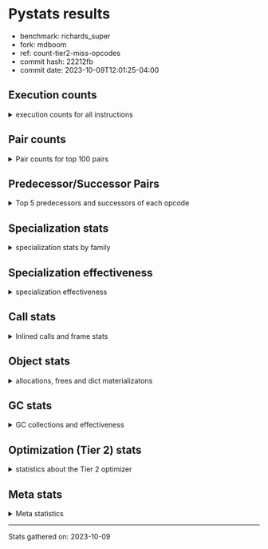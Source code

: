 
# Pystats results

- benchmark: richards_super
- fork: mdboom
- ref: count-tier2-miss-opcodes
- commit hash: 22212fb
- commit date: 2023-10-09T12:01:25-04:00

## Execution counts

<details>
<summary> execution counts for all instructions </summary>

|Name | Count | Self | Cumulative | Miss ratio | 
|---|---:|---:|---:|---:|
| LOAD_FAST | 142,910,160 | 21.5% | 21.5% |  |
| LOAD_ATTR_INSTANCE_VALUE | 60,619,540 | 9.1% | 30.6% | 38.7% |
| TO_BOOL_BOOL | 51,528,900 | 7.7% | 38.3% |  |
| POP_JUMP_IF_FALSE | 39,026,520 | 5.9% | 44.2% |  |
| CALL_PY_EXACT_ARGS | 32,874,300 | 4.9% | 49.1% | 8.0% |
| RESUME_CHECK | 32,826,420 | 4.9% | 54.0% |  |
| LOAD_ATTR_METHOD_WITH_VALUES | 29,146,060 | 4.4% | 58.4% | 48.9% |
| RETURN_VALUE | 28,878,540 | 4.3% | 62.8% |  |
| STORE_ATTR_INSTANCE_VALUE | 26,351,640 | 4.0% | 66.7% | 22.3% |
| STORE_FAST | 25,044,300 | 3.8% | 70.5% |  |
| LOAD_GLOBAL_MODULE | 22,295,140 | 3.3% | 73.8% |  |
| COPY | 22,288,560 | 3.3% | 77.2% |  |
| LOAD_CONST | 20,986,440 | 3.2% | 80.3% |  |
| POP_TOP | 20,071,020 | 3.0% | 83.3% |  |
| LOAD_FAST_LOAD_FAST | 15,570,660 | 2.3% | 85.7% |  |
| POP_JUMP_IF_NOT_NONE | 11,533,080 | 1.7% | 87.4% |  |
| POP_JUMP_IF_TRUE | 10,344,360 | 1.6% | 89.0% |  |
| POP_JUMP_IF_NONE | 8,420,160 | 1.3% | 90.2% |  |
| LOAD_GLOBAL_BUILTIN | 7,895,220 | 1.2% | 91.4% |  |
| UNARY_NOT | 7,457,940 | 1.1% | 92.5% |  |
| JUMP_BACKWARD | 6,955,440 | 1.0% | 93.6% |  |
| COMPARE_OP_INT | 5,299,920 | 0.8% | 94.4% |  |
| JUMP_FORWARD | 4,054,020 | 0.6% | 95.0% |  |
| RETURN_CONST | 3,949,440 | 0.6% | 95.6% |  |
| LOAD_DEREF | 3,947,880 | 0.6% | 96.2% |  |
| COPY_FREE_VARS | 3,947,820 | 0.6% | 96.8% |  |
| LOAD_SUPER_ATTR_METHOD | 3,947,760 | 0.6% | 97.4% |  |
| CALL_ISINSTANCE | 3,947,400 | 0.6% | 97.9% |  |
| BINARY_OP_ADD_INT | 3,627,540 | 0.5% | 98.5% |  |
| SWAP | 3,411,480 | 0.5% | 99.0% |  |
| BINARY_SUBSCR_LIST_INT | 2,552,700 | 0.4% | 99.4% |  |
| BINARY_OP | 1,500,260 | 0.2% | 99.6% |  |
| BINARY_OP_SUBTRACT_INT | 1,158,480 | 0.2% | 99.8% |  |
| FOR_ITER_RANGE | 698,220 | 0.1% | 99.9% |  |
| STORE_SUBSCR_LIST_INT | 558,840 | 0.1% | 100.0% |  |
| GET_ITER | 139,680 | 0.0% | 100.0% |  |
| EXIT_INIT_CHECK | 1,560 | 0.0% | 100.0% |  |
| CALL_ALLOC_AND_ENTER_INIT | 1,560 | 0.0% | 100.0% |  |
| STORE_ATTR | 1,200 | 0.0% | 100.0% |  |
| LOAD_GLOBAL | 1,180 | 0.0% | 100.0% |  |
| CALL | 1,060 | 0.0% | 100.0% |  |
| BUILD_LIST | 480 | 0.0% | 100.0% |  |
| PUSH_NULL | 300 | 0.0% | 100.0% |  |
| LOAD_ATTR | 260 | 0.0% | 100.0% |  |
| EXTENDED_ARG | 180 | 0.0% | 100.0% |  |
| LOAD_ATTR_MODULE | 100 | 0.0% | 100.0% |  |
| INTERPRETER_EXIT | 60 | 0.0% | 100.0% |  |
| NOP | 60 | 0.0% | 100.0% |  |
| CALL_FUNCTION_EX | 60 | 0.0% | 100.0% |  |
| COMPARE_OP | 60 | 0.0% | 100.0% |  |
| BINARY_OP_SUBTRACT_FLOAT | 60 | 0.0% | 100.0% |  |
| CALL_BUILTIN_CLASS | 60 | 0.0% | 100.0% |  |
| LOAD_SUPER_ATTR | 40 | 0.0% | 100.0% |  |


</details>

## Pair counts

<details>
<summary> Pair counts for top 100 pairs </summary>

|Pair | Count | Self | Cumulative | 
|---|---:|---:|---:|
| LOAD_FAST LOAD_ATTR_INSTANCE_VALUE | 50,822,160 | 7.6% | 7.6% |
| TO_BOOL_BOOL POP_JUMP_IF_FALSE | 33,726,600 | 5.1% | 12.7% |
| CALL_PY_EXACT_ARGS RESUME_CHECK | 28,877,340 | 4.3% | 17.0% |
| LOAD_FAST LOAD_ATTR_METHOD_WITH_VALUES | 28,876,540 | 4.3% | 21.4% |
| RESUME_CHECK LOAD_FAST | 22,327,320 | 3.4% | 24.7% |
| POP_JUMP_IF_FALSE LOAD_FAST | 19,348,380 | 2.9% | 27.6% |
| COPY TO_BOOL_BOOL | 18,877,080 | 2.8% | 30.5% |
| POP_TOP LOAD_FAST | 18,535,560 | 2.8% | 33.3% |
| LOAD_ATTR_METHOD_WITH_VALUES CALL_PY_EXACT_ARGS | 17,640,760 | 2.6% | 35.9% |
| LOAD_FAST STORE_ATTR_INSTANCE_VALUE | 16,548,700 | 2.5% | 38.4% |
| STORE_FAST LOAD_FAST | 16,512,360 | 2.5% | 40.9% |
| STORE_ATTR_INSTANCE_VALUE LOAD_FAST | 15,661,100 | 2.4% | 43.2% |
| LOAD_ATTR_INSTANCE_VALUE COPY | 12,814,140 | 1.9% | 45.1% |
| LOAD_CONST LOAD_FAST | 10,947,300 | 1.6% | 46.8% |
| LOAD_GLOBAL_MODULE TO_BOOL_BOOL | 10,902,120 | 1.6% | 48.4% |
| RETURN_VALUE TO_BOOL_BOOL | 10,344,360 | 1.6% | 50.0% |
| TO_BOOL_BOOL POP_JUMP_IF_TRUE | 10,344,360 | 1.6% | 51.5% |
| POP_JUMP_IF_NOT_NONE LOAD_FAST | 9,532,140 | 1.4% | 53.0% |
| RETURN_VALUE RETURN_VALUE | 9,289,560 | 1.4% | 54.4% |
| LOAD_ATTR_INSTANCE_VALUE STORE_FAST | 9,280,740 | 1.4% | 55.8% |
| LOAD_FAST POP_JUMP_IF_NOT_NONE | 8,743,320 | 1.3% | 57.1% |
| LOAD_FAST POP_JUMP_IF_NONE | 8,420,160 | 1.3% | 58.3% |
| LOAD_ATTR_INSTANCE_VALUE LOAD_FAST | 8,084,640 | 1.2% | 59.5% |
| LOAD_FAST RETURN_VALUE | 7,986,540 | 1.2% | 60.7% |
| POP_JUMP_IF_FALSE POP_TOP | 7,457,940 | 1.1% | 61.9% |
| LOAD_ATTR_INSTANCE_VALUE TO_BOOL_BOOL | 7,457,940 | 1.1% | 63.0% |
| TO_BOOL_BOOL UNARY_NOT | 7,457,940 | 1.1% | 64.1% |
| LOAD_ATTR_INSTANCE_VALUE CALL_PY_EXACT_ARGS | 6,549,000 | 1.0% | 65.1% |
| JUMP_BACKWARD LOAD_GLOBAL_MODULE | 6,396,900 | 1.0% | 66.1% |
| POP_JUMP_IF_NONE JUMP_BACKWARD | 6,396,900 | 1.0% | 67.0% |
| LOAD_FAST_LOAD_FAST STORE_ATTR_INSTANCE_VALUE | 6,279,960 | 0.9% | 68.0% |
| UNARY_NOT COPY | 6,062,940 | 0.9% | 68.9% |
| POP_JUMP_IF_TRUE POP_TOP | 6,062,940 | 0.9% | 69.8% |
| RETURN_VALUE STORE_FAST | 5,942,580 | 0.9% | 70.7% |
| STORE_ATTR_INSTANCE_VALUE LOAD_CONST | 5,770,440 | 0.9% | 71.5% |
| LOAD_ATTR_INSTANCE_VALUE LOAD_CONST | 5,469,540 | 0.8% | 72.4% |
| LOAD_FAST_LOAD_FAST CALL_PY_EXACT_ARGS | 5,342,200 | 0.8% | 73.2% |
| LOAD_ATTR_METHOD_WITH_VALUES LOAD_FAST_LOAD_FAST | 5,342,160 | 0.8% | 74.0% |
| COMPARE_OP_INT POP_JUMP_IF_FALSE | 5,299,920 | 0.8% | 74.8% |
| LOAD_ATTR_METHOD_WITH_VALUES LOAD_FAST | 5,293,920 | 0.8% | 75.6% |
| LOAD_FAST LOAD_GLOBAL_MODULE | 5,167,080 | 0.8% | 76.3% |
| POP_JUMP_IF_FALSE RETURN_VALUE | 5,022,180 | 0.8% | 77.1% |
| LOAD_ATTR_INSTANCE_VALUE RETURN_VALUE | 4,849,680 | 0.7% | 77.8% |
| POP_JUMP_IF_FALSE LOAD_GLOBAL_MODULE | 4,624,120 | 0.7% | 78.5% |
| LOAD_FAST STORE_FAST | 4,575,420 | 0.7% | 79.2% |
| RESUME_CHECK LOAD_CONST | 3,997,740 | 0.6% | 79.8% |
| JUMP_FORWARD LOAD_FAST | 3,984,180 | 0.6% | 80.4% |
| STORE_ATTR_INSTANCE_VALUE RETURN_CONST | 3,948,860 | 0.6% | 81.0% |
| RESUME_CHECK LOAD_FAST_LOAD_FAST | 3,947,880 | 0.6% | 81.6% |
| COPY_FREE_VARS RESUME_CHECK | 3,947,820 | 0.6% | 82.2% |
| RETURN_CONST POP_TOP | 3,947,820 | 0.6% | 82.8% |
| LOAD_DEREF LOAD_FAST | 3,947,760 | 0.6% | 83.4% |
| LOAD_GLOBAL_BUILTIN LOAD_DEREF | 3,947,760 | 0.6% | 84.0% |
| LOAD_FAST LOAD_SUPER_ATTR_METHOD | 3,947,720 | 0.6% | 84.5% |
| LOAD_SUPER_ATTR_METHOD LOAD_FAST_LOAD_FAST | 3,947,700 | 0.6% | 85.1% |
| LOAD_GLOBAL_BUILTIN LOAD_FAST | 3,947,460 | 0.6% | 85.7% |
| LOAD_FAST_LOAD_FAST LOAD_ATTR_INSTANCE_VALUE | 3,947,400 | 0.6% | 86.3% |
| POP_JUMP_IF_TRUE LOAD_GLOBAL_BUILTIN | 3,947,400 | 0.6% | 86.9% |
| STORE_FAST LOAD_GLOBAL_BUILTIN | 3,947,400 | 0.6% | 87.5% |
| CALL_ISINSTANCE TO_BOOL_BOOL | 3,947,400 | 0.6% | 88.1% |
| CALL_PY_EXACT_ARGS COPY_FREE_VARS | 3,947,400 | 0.6% | 88.7% |
| LOAD_GLOBAL_MODULE CALL_ISINSTANCE | 3,947,400 | 0.6% | 89.3% |
| COPY LOAD_ATTR_INSTANCE_VALUE | 3,411,480 | 0.5% | 89.8% |
| SWAP STORE_ATTR_INSTANCE_VALUE | 3,411,480 | 0.5% | 90.3% |
| LOAD_CONST BINARY_OP_ADD_INT | 3,069,060 | 0.5% | 90.8% |
| LOAD_ATTR_INSTANCE_VALUE POP_JUMP_IF_NOT_NONE | 2,789,760 | 0.4% | 91.2% |
| LOAD_FAST CALL_PY_EXACT_ARGS | 2,692,600 | 0.4% | 91.6% |
| RETURN_VALUE POP_TOP | 2,602,200 | 0.4% | 92.0% |
| POP_JUMP_IF_FALSE LOAD_CONST | 2,573,820 | 0.4% | 92.4% |
| RESUME_CHECK LOAD_GLOBAL_MODULE | 2,553,000 | 0.4% | 92.8% |
| LOAD_FAST BINARY_SUBSCR_LIST_INT | 2,552,700 | 0.4% | 93.1% |
| LOAD_CONST STORE_FAST | 2,552,460 | 0.4% | 93.5% |
| STORE_FAST JUMP_FORWARD | 2,519,400 | 0.4% | 93.9% |
| BINARY_OP_ADD_INT SWAP | 2,511,060 | 0.4% | 94.3% |
| LOAD_GLOBAL_MODULE COMPARE_OP_INT | 2,055,840 | 0.3% | 94.6% |
| LOAD_GLOBAL_MODULE LOAD_ATTR_INSTANCE_VALUE | 1,995,540 | 0.3% | 94.9% |
| BINARY_SUBSCR_LIST_INT STORE_FAST | 1,994,700 | 0.3% | 95.2% |
| LOAD_GLOBAL_MODULE COPY | 1,952,580 | 0.3% | 95.5% |
| LOAD_CONST COMPARE_OP_INT | 1,758,540 | 0.3% | 95.7% |
| POP_TOP JUMP_FORWARD | 1,534,620 | 0.2% | 96.0% |
| LOAD_CONST BINARY_OP | 1,499,400 | 0.2% | 96.2% |
| LOAD_ATTR_INSTANCE_VALUE COMPARE_OP_INT | 1,485,480 | 0.2% | 96.4% |
| LOAD_FAST COPY | 1,458,900 | 0.2% | 96.6% |
| POP_JUMP_IF_NOT_NONE LOAD_FAST_LOAD_FAST | 1,443,300 | 0.2% | 96.9% |
| POP_JUMP_IF_NONE LOAD_FAST | 1,415,520 | 0.2% | 97.1% |
| STORE_FAST LOAD_GLOBAL_MODULE | 1,395,120 | 0.2% | 97.3% |
| UNARY_NOT RETURN_VALUE | 1,395,000 | 0.2% | 97.5% |
| LOAD_CONST BINARY_OP_SUBTRACT_INT | 1,158,480 | 0.2% | 97.7% |
| BINARY_OP LOAD_CONST | 899,460 | 0.1% | 97.8% |
| LOAD_ATTR_INSTANCE_VALUE LOAD_GLOBAL_MODULE | 837,240 | 0.1% | 97.9% |
| STORE_ATTR_INSTANCE_VALUE LOAD_GLOBAL_MODULE | 718,840 | 0.1% | 98.0% |
| RETURN_VALUE LOAD_FAST | 698,700 | 0.1% | 98.1% |
| POP_JUMP_IF_NONE LOAD_FAST_LOAD_FAST | 607,620 | 0.1% | 98.2% |
| STORE_FAST LOAD_CONST | 600,000 | 0.1% | 98.3% |
| BINARY_OP_SUBTRACT_INT SWAP | 600,000 | 0.1% | 98.4% |
| LOAD_GLOBAL_MODULE CALL_PY_EXACT_ARGS | 599,980 | 0.1% | 98.5% |
| LOAD_ATTR_METHOD_WITH_VALUES LOAD_GLOBAL_MODULE | 599,940 | 0.1% | 98.6% |
| LOAD_FAST STORE_SUBSCR_LIST_INT | 558,840 | 0.1% | 98.7% |
| LOAD_GLOBAL_MODULE LOAD_FAST | 558,840 | 0.1% | 98.8% |
| FOR_ITER_RANGE STORE_FAST | 558,540 | 0.1% | 98.8% |


</details>

## Predecessor/Successor Pairs

<details>
<summary> Top 5 predecessors and successors of each opcode </summary>

### CACHE

<details>
<summary> Successors and predecessors for CACHE </summary>

|Successors | Count | Percentage | 
|---|---:|---:|
| RESUME_CHECK | 60 | 100.0% |


</details>

### EXIT_INIT_CHECK

<details>
<summary> Successors and predecessors for EXIT_INIT_CHECK </summary>

|Predecessors | Count | Percentage | 
|---|---:|---:|
| RETURN_CONST | 1,560 | 100.0% |

|Successors | Count | Percentage | 
|---|---:|---:|
| RETURN_VALUE | 1,560 | 100.0% |


</details>

### GET_ITER

<details>
<summary> Successors and predecessors for GET_ITER </summary>

|Predecessors | Count | Percentage | 
|---|---:|---:|
| LOAD_GLOBAL_MODULE | 139,620 | 100.0% |
| CALL_BUILTIN_CLASS | 60 | 0.0% |

|Successors | Count | Percentage | 
|---|---:|---:|
| FOR_ITER_RANGE | 139,620 | 100.0% |
| EXTENDED_ARG | 60 | 0.0% |


</details>

### INTERPRETER_EXIT

<details>
<summary> Successors and predecessors for INTERPRETER_EXIT </summary>

|Predecessors | Count | Percentage | 
|---|---:|---:|
| RETURN_CONST | 60 | 100.0% |


</details>

### NOP

<details>
<summary> Successors and predecessors for NOP </summary>

|Predecessors | Count | Percentage | 
|---|---:|---:|
| POP_TOP | 60 | 100.0% |

|Successors | Count | Percentage | 
|---|---:|---:|
| LOAD_DEREF | 60 | 100.0% |


</details>

### POP_TOP

<details>
<summary> Successors and predecessors for POP_TOP </summary>

|Predecessors | Count | Percentage | 
|---|---:|---:|
| POP_JUMP_IF_FALSE | 7,457,940 | 37.2% |
| POP_JUMP_IF_TRUE | 6,062,940 | 30.2% |
| RETURN_CONST | 3,947,820 | 19.7% |
| RETURN_VALUE | 2,602,200 | 13.0% |
| CALL | 120 | 0.0% |

|Successors | Count | Percentage | 
|---|---:|---:|
| LOAD_FAST | 18,535,560 | 92.3% |
| JUMP_FORWARD | 1,534,620 | 7.6% |
| RETURN_CONST | 360 | 0.0% |
| LOAD_GLOBAL_MODULE | 240 | 0.0% |
| LOAD_GLOBAL | 120 | 0.0% |


</details>

### PUSH_NULL

<details>
<summary> Successors and predecessors for PUSH_NULL </summary>

|Predecessors | Count | Percentage | 
|---|---:|---:|
| LOAD_FAST | 180 | 60.0% |
| LOAD_DEREF | 60 | 20.0% |
| LOAD_ATTR_MODULE | 40 | 13.3% |
| LOAD_ATTR | 20 | 6.7% |

|Successors | Count | Percentage | 
|---|---:|---:|
| CALL | 240 | 80.0% |
| LOAD_FAST | 60 | 20.0% |


</details>

### RETURN_VALUE

<details>
<summary> Successors and predecessors for RETURN_VALUE </summary>

|Predecessors | Count | Percentage | 
|---|---:|---:|
| RETURN_VALUE | 9,289,560 | 32.2% |
| LOAD_FAST | 7,986,540 | 27.7% |
| POP_JUMP_IF_FALSE | 5,022,180 | 17.4% |
| LOAD_ATTR_INSTANCE_VALUE | 4,849,680 | 16.8% |
| UNARY_NOT | 1,395,000 | 4.8% |

|Successors | Count | Percentage | 
|---|---:|---:|
| TO_BOOL_BOOL | 10,344,360 | 35.8% |
| RETURN_VALUE | 9,289,560 | 32.2% |
| STORE_FAST | 5,942,580 | 20.6% |
| POP_TOP | 2,602,200 | 9.0% |
| LOAD_FAST | 698,700 | 2.4% |


</details>

### UNARY_NOT

<details>
<summary> Successors and predecessors for UNARY_NOT </summary>

|Predecessors | Count | Percentage | 
|---|---:|---:|
| TO_BOOL_BOOL | 7,457,940 | 100.0% |

|Successors | Count | Percentage | 
|---|---:|---:|
| COPY | 6,062,940 | 81.3% |
| RETURN_VALUE | 1,395,000 | 18.7% |


</details>

### BINARY_OP

<details>
<summary> Successors and predecessors for BINARY_OP </summary>

|Predecessors | Count | Percentage | 
|---|---:|---:|
| LOAD_CONST | 1,499,400 | 99.9% |
| LOAD_GLOBAL_MODULE | 480 | 0.0% |
| BINARY_OP | 360 | 0.0% |
| LOAD_FAST | 20 | 0.0% |

|Successors | Count | Percentage | 
|---|---:|---:|
| LOAD_CONST | 899,460 | 60.0% |
| SWAP | 300,420 | 20.0% |
| LOAD_FAST | 300,000 | 20.0% |
| BINARY_OP | 360 | 0.0% |
| BINARY_OP_SUBTRACT_FLOAT | 20 | 0.0% |


</details>

### BUILD_LIST

<details>
<summary> Successors and predecessors for BUILD_LIST </summary>

|Predecessors | Count | Percentage | 
|---|---:|---:|
| LOAD_CONST | 480 | 100.0% |

|Successors | Count | Percentage | 
|---|---:|---:|
| LOAD_GLOBAL_MODULE | 480 | 100.0% |


</details>

### CALL

<details>
<summary> Successors and predecessors for CALL </summary>

|Predecessors | Count | Percentage | 
|---|---:|---:|
| LOAD_GLOBAL_MODULE | 420 | 39.6% |
| PUSH_NULL | 240 | 22.6% |
| LOAD_ATTR_METHOD_WITH_VALUES | 140 | 13.2% |
| RETURN_VALUE | 120 | 11.3% |
| CALL | 80 | 7.5% |

|Successors | Count | Percentage | 
|---|---:|---:|
| CALL_ALLOC_AND_ENTER_INIT | 520 | 49.1% |
| CALL_PY_EXACT_ARGS | 200 | 18.9% |
| POP_TOP | 120 | 11.3% |
| CALL | 80 | 7.5% |
| LOAD_FAST | 60 | 5.7% |


</details>

### CALL_FUNCTION_EX

<details>
<summary> Successors and predecessors for CALL_FUNCTION_EX </summary>

|Predecessors | Count | Percentage | 
|---|---:|---:|
| LOAD_FAST | 60 | 100.0% |

|Successors | Count | Percentage | 
|---|---:|---:|
| COPY_FREE_VARS | 60 | 100.0% |


</details>

### COMPARE_OP

<details>
<summary> Successors and predecessors for COMPARE_OP </summary>

|Predecessors | Count | Percentage | 
|---|---:|---:|
| LOAD_CONST | 60 | 100.0% |

|Successors | Count | Percentage | 
|---|---:|---:|
| COMPARE_OP_INT | 60 | 100.0% |


</details>

### COPY

<details>
<summary> Successors and predecessors for COPY </summary>

|Predecessors | Count | Percentage | 
|---|---:|---:|
| LOAD_ATTR_INSTANCE_VALUE | 12,814,140 | 57.5% |
| UNARY_NOT | 6,062,940 | 27.2% |
| LOAD_GLOBAL_MODULE | 1,952,580 | 8.8% |
| LOAD_FAST | 1,458,900 | 6.5% |

|Successors | Count | Percentage | 
|---|---:|---:|
| TO_BOOL_BOOL | 18,877,080 | 84.7% |
| LOAD_ATTR_INSTANCE_VALUE | 3,411,480 | 15.3% |


</details>

### COPY_FREE_VARS

<details>
<summary> Successors and predecessors for COPY_FREE_VARS </summary>

|Predecessors | Count | Percentage | 
|---|---:|---:|
| CALL_PY_EXACT_ARGS | 3,947,400 | 100.0% |
| CALL_ALLOC_AND_ENTER_INIT | 360 | 0.0% |
| CALL_FUNCTION_EX | 60 | 0.0% |

|Successors | Count | Percentage | 
|---|---:|---:|
| RESUME_CHECK | 3,947,820 | 100.0% |


</details>

### EXTENDED_ARG

<details>
<summary> Successors and predecessors for EXTENDED_ARG </summary>

|Predecessors | Count | Percentage | 
|---|---:|---:|
| GET_ITER | 60 | 33.3% |
| JUMP_BACKWARD | 60 | 33.3% |
| POP_JUMP_IF_FALSE | 60 | 33.3% |

|Successors | Count | Percentage | 
|---|---:|---:|
| FOR_ITER_RANGE | 120 | 66.7% |
| JUMP_BACKWARD | 60 | 33.3% |


</details>

### JUMP_BACKWARD

<details>
<summary> Successors and predecessors for JUMP_BACKWARD </summary>

|Predecessors | Count | Percentage | 
|---|---:|---:|
| POP_JUMP_IF_NONE | 6,396,900 | 92.0% |
| STORE_SUBSCR_LIST_INT | 558,480 | 8.0% |
| EXTENDED_ARG | 60 | 0.0% |

|Successors | Count | Percentage | 
|---|---:|---:|
| LOAD_GLOBAL_MODULE | 6,396,900 | 92.0% |
| FOR_ITER_RANGE | 558,480 | 8.0% |
| EXTENDED_ARG | 60 | 0.0% |


</details>

### JUMP_FORWARD

<details>
<summary> Successors and predecessors for JUMP_FORWARD </summary>

|Predecessors | Count | Percentage | 
|---|---:|---:|
| STORE_FAST | 2,519,400 | 62.1% |
| POP_TOP | 1,534,620 | 37.9% |

|Successors | Count | Percentage | 
|---|---:|---:|
| LOAD_FAST | 3,984,180 | 98.3% |
| LOAD_FAST_LOAD_FAST | 69,840 | 1.7% |


</details>

### LOAD_ATTR

<details>
<summary> Successors and predecessors for LOAD_ATTR </summary>

|Predecessors | Count | Percentage | 
|---|---:|---:|
| RETURN_VALUE | 120 | 46.2% |
| LOAD_GLOBAL_MODULE | 100 | 38.5% |
| LOAD_FAST | 20 | 7.7% |
| LOAD_GLOBAL | 20 | 7.7% |

|Successors | Count | Percentage | 
|---|---:|---:|
| LOAD_ATTR_METHOD_WITH_VALUES | 140 | 53.8% |
| LOAD_ATTR_INSTANCE_VALUE | 60 | 23.1% |
| LOAD_ATTR_MODULE | 40 | 15.4% |
| PUSH_NULL | 20 | 7.7% |


</details>

### LOAD_CONST

<details>
<summary> Successors and predecessors for LOAD_CONST </summary>

|Predecessors | Count | Percentage | 
|---|---:|---:|
| STORE_ATTR_INSTANCE_VALUE | 5,770,440 | 27.5% |
| LOAD_ATTR_INSTANCE_VALUE | 5,469,540 | 26.1% |
| RESUME_CHECK | 3,997,740 | 19.0% |
| POP_JUMP_IF_FALSE | 2,573,820 | 12.3% |
| BINARY_OP | 899,460 | 4.3% |

|Successors | Count | Percentage | 
|---|---:|---:|
| LOAD_FAST | 10,947,300 | 52.2% |
| BINARY_OP_ADD_INT | 3,069,060 | 14.6% |
| STORE_FAST | 2,552,460 | 12.2% |
| COMPARE_OP_INT | 1,758,540 | 8.4% |
| BINARY_OP | 1,499,400 | 7.1% |


</details>

### LOAD_DEREF

<details>
<summary> Successors and predecessors for LOAD_DEREF </summary>

|Predecessors | Count | Percentage | 
|---|---:|---:|
| LOAD_GLOBAL_BUILTIN | 3,947,760 | 100.0% |
| NOP | 60 | 0.0% |
| STORE_FAST | 60 | 0.0% |

|Successors | Count | Percentage | 
|---|---:|---:|
| LOAD_FAST | 3,947,760 | 100.0% |
| PUSH_NULL | 60 | 0.0% |
| STORE_FAST | 60 | 0.0% |


</details>

### LOAD_FAST

<details>
<summary> Successors and predecessors for LOAD_FAST </summary>

|Predecessors | Count | Percentage | 
|---|---:|---:|
| RESUME_CHECK | 22,327,320 | 15.6% |
| POP_JUMP_IF_FALSE | 19,348,380 | 13.5% |
| POP_TOP | 18,535,560 | 13.0% |
| STORE_FAST | 16,512,360 | 11.6% |
| STORE_ATTR_INSTANCE_VALUE | 15,661,100 | 11.0% |

|Successors | Count | Percentage | 
|---|---:|---:|
| LOAD_ATTR_INSTANCE_VALUE | 50,822,160 | 35.6% |
| LOAD_ATTR_METHOD_WITH_VALUES | 28,876,540 | 20.2% |
| STORE_ATTR_INSTANCE_VALUE | 16,548,700 | 11.6% |
| POP_JUMP_IF_NOT_NONE | 8,743,320 | 6.1% |
| POP_JUMP_IF_NONE | 8,420,160 | 5.9% |


</details>

### LOAD_FAST_LOAD_FAST

<details>
<summary> Successors and predecessors for LOAD_FAST_LOAD_FAST </summary>

|Predecessors | Count | Percentage | 
|---|---:|---:|
| LOAD_ATTR_METHOD_WITH_VALUES | 5,342,160 | 34.3% |
| RESUME_CHECK | 3,947,880 | 25.4% |
| LOAD_SUPER_ATTR_METHOD | 3,947,700 | 25.4% |
| POP_JUMP_IF_NOT_NONE | 1,443,300 | 9.3% |
| POP_JUMP_IF_NONE | 607,620 | 3.9% |

|Successors | Count | Percentage | 
|---|---:|---:|
| STORE_ATTR_INSTANCE_VALUE | 6,279,960 | 40.3% |
| CALL_PY_EXACT_ARGS | 5,342,200 | 34.3% |
| LOAD_ATTR_INSTANCE_VALUE | 3,947,400 | 25.4% |
| STORE_ATTR | 480 | 0.0% |
| LOAD_FAST | 300 | 0.0% |


</details>

### LOAD_GLOBAL

<details>
<summary> Successors and predecessors for LOAD_GLOBAL </summary>

|Predecessors | Count | Percentage | 
|---|---:|---:|
| LOAD_GLOBAL_MODULE | 240 | 20.3% |
| LOAD_FAST | 180 | 15.3% |
| STORE_FAST | 180 | 15.3% |
| RETURN_VALUE | 160 | 13.6% |
| LOAD_CONST | 140 | 11.9% |

|Successors | Count | Percentage | 
|---|---:|---:|
| LOAD_GLOBAL_MODULE | 1,100 | 93.2% |
| LOAD_GLOBAL_BUILTIN | 60 | 5.1% |
| LOAD_ATTR | 20 | 1.7% |


</details>

### LOAD_SUPER_ATTR

<details>
<summary> Successors and predecessors for LOAD_SUPER_ATTR </summary>

|Predecessors | Count | Percentage | 
|---|---:|---:|
| LOAD_FAST | 40 | 100.0% |

|Successors | Count | Percentage | 
|---|---:|---:|
| LOAD_SUPER_ATTR_METHOD | 40 | 100.0% |


</details>

### POP_JUMP_IF_FALSE

<details>
<summary> Successors and predecessors for POP_JUMP_IF_FALSE </summary>

|Predecessors | Count | Percentage | 
|---|---:|---:|
| TO_BOOL_BOOL | 33,726,600 | 86.4% |
| COMPARE_OP_INT | 5,299,920 | 13.6% |

|Successors | Count | Percentage | 
|---|---:|---:|
| LOAD_FAST | 19,348,380 | 49.6% |
| POP_TOP | 7,457,940 | 19.1% |
| RETURN_VALUE | 5,022,180 | 12.9% |
| LOAD_GLOBAL_MODULE | 4,624,120 | 11.8% |
| LOAD_CONST | 2,573,820 | 6.6% |


</details>

### POP_JUMP_IF_NONE

<details>
<summary> Successors and predecessors for POP_JUMP_IF_NONE </summary>

|Predecessors | Count | Percentage | 
|---|---:|---:|
| LOAD_FAST | 8,420,160 | 100.0% |

|Successors | Count | Percentage | 
|---|---:|---:|
| JUMP_BACKWARD | 6,396,900 | 76.0% |
| LOAD_FAST | 1,415,520 | 16.8% |
| LOAD_FAST_LOAD_FAST | 607,620 | 7.2% |
| RETURN_CONST | 60 | 0.0% |
| LOAD_GLOBAL_MODULE | 60 | 0.0% |


</details>

### POP_JUMP_IF_NOT_NONE

<details>
<summary> Successors and predecessors for POP_JUMP_IF_NOT_NONE </summary>

|Predecessors | Count | Percentage | 
|---|---:|---:|
| LOAD_FAST | 8,743,320 | 75.8% |
| LOAD_ATTR_INSTANCE_VALUE | 2,789,760 | 24.2% |

|Successors | Count | Percentage | 
|---|---:|---:|
| LOAD_FAST | 9,532,140 | 82.7% |
| LOAD_FAST_LOAD_FAST | 1,443,300 | 12.5% |
| LOAD_CONST | 557,640 | 4.8% |


</details>

### POP_JUMP_IF_TRUE

<details>
<summary> Successors and predecessors for POP_JUMP_IF_TRUE </summary>

|Predecessors | Count | Percentage | 
|---|---:|---:|
| TO_BOOL_BOOL | 10,344,360 | 100.0% |

|Successors | Count | Percentage | 
|---|---:|---:|
| POP_TOP | 6,062,940 | 58.6% |
| LOAD_GLOBAL_BUILTIN | 3,947,400 | 38.2% |
| RETURN_VALUE | 334,020 | 3.2% |


</details>

### RETURN_CONST

<details>
<summary> Successors and predecessors for RETURN_CONST </summary>

|Predecessors | Count | Percentage | 
|---|---:|---:|
| STORE_ATTR_INSTANCE_VALUE | 3,948,860 | 100.0% |
| POP_TOP | 360 | 0.0% |
| STORE_ATTR | 100 | 0.0% |
| POP_JUMP_IF_NONE | 60 | 0.0% |
| FOR_ITER_RANGE | 60 | 0.0% |

|Successors | Count | Percentage | 
|---|---:|---:|
| POP_TOP | 3,947,820 | 100.0% |
| EXIT_INIT_CHECK | 1,560 | 0.0% |
| INTERPRETER_EXIT | 60 | 0.0% |


</details>

### STORE_ATTR

<details>
<summary> Successors and predecessors for STORE_ATTR </summary>

|Predecessors | Count | Percentage | 
|---|---:|---:|
| LOAD_FAST | 680 | 56.7% |
| LOAD_FAST_LOAD_FAST | 480 | 40.0% |
| LOAD_GLOBAL_MODULE | 40 | 3.3% |

|Successors | Count | Percentage | 
|---|---:|---:|
| LOAD_FAST | 400 | 33.3% |
| LOAD_FAST_LOAD_FAST | 400 | 33.3% |
| STORE_ATTR_INSTANCE_VALUE | 300 | 25.0% |
| RETURN_CONST | 100 | 8.3% |


</details>

### STORE_FAST

<details>
<summary> Successors and predecessors for STORE_FAST </summary>

|Predecessors | Count | Percentage | 
|---|---:|---:|
| LOAD_ATTR_INSTANCE_VALUE | 9,280,740 | 37.1% |
| RETURN_VALUE | 5,942,580 | 23.7% |
| LOAD_FAST | 4,575,420 | 18.3% |
| LOAD_CONST | 2,552,460 | 10.2% |
| BINARY_SUBSCR_LIST_INT | 1,994,700 | 8.0% |

|Successors | Count | Percentage | 
|---|---:|---:|
| LOAD_FAST | 16,512,360 | 65.9% |
| LOAD_GLOBAL_BUILTIN | 3,947,400 | 15.8% |
| JUMP_FORWARD | 2,519,400 | 10.1% |
| LOAD_GLOBAL_MODULE | 1,395,120 | 5.6% |
| LOAD_CONST | 600,000 | 2.4% |


</details>

### SWAP

<details>
<summary> Successors and predecessors for SWAP </summary>

|Predecessors | Count | Percentage | 
|---|---:|---:|
| BINARY_OP_ADD_INT | 2,511,060 | 73.6% |
| BINARY_OP_SUBTRACT_INT | 600,000 | 17.6% |
| BINARY_OP | 300,420 | 8.8% |

|Successors | Count | Percentage | 
|---|---:|---:|
| STORE_ATTR_INSTANCE_VALUE | 3,411,480 | 100.0% |


</details>

### BINARY_OP_ADD_INT

<details>
<summary> Successors and predecessors for BINARY_OP_ADD_INT </summary>

|Predecessors | Count | Percentage | 
|---|---:|---:|
| LOAD_CONST | 3,069,060 | 84.6% |
| LOAD_ATTR_INSTANCE_VALUE | 558,480 | 15.4% |

|Successors | Count | Percentage | 
|---|---:|---:|
| SWAP | 2,511,060 | 69.2% |
| LOAD_CONST | 558,480 | 15.4% |
| LOAD_FAST | 558,000 | 15.4% |


</details>

### BINARY_OP_SUBTRACT_FLOAT

<details>
<summary> Successors and predecessors for BINARY_OP_SUBTRACT_FLOAT </summary>

|Predecessors | Count | Percentage | 
|---|---:|---:|
| LOAD_FAST | 40 | 66.7% |
| BINARY_OP | 20 | 33.3% |

|Successors | Count | Percentage | 
|---|---:|---:|
| STORE_FAST | 60 | 100.0% |


</details>

### BINARY_OP_SUBTRACT_INT

<details>
<summary> Successors and predecessors for BINARY_OP_SUBTRACT_INT </summary>

|Predecessors | Count | Percentage | 
|---|---:|---:|
| LOAD_CONST | 1,158,480 | 100.0% |

|Successors | Count | Percentage | 
|---|---:|---:|
| SWAP | 600,000 | 51.8% |
| LOAD_FAST | 558,480 | 48.2% |


</details>

### BINARY_SUBSCR_LIST_INT

<details>
<summary> Successors and predecessors for BINARY_SUBSCR_LIST_INT </summary>

|Predecessors | Count | Percentage | 
|---|---:|---:|
| LOAD_FAST | 2,552,700 | 100.0% |

|Successors | Count | Percentage | 
|---|---:|---:|
| STORE_FAST | 1,994,700 | 78.1% |
| LOAD_FAST | 558,000 | 21.9% |


</details>

### CALL_ALLOC_AND_ENTER_INIT

<details>
<summary> Successors and predecessors for CALL_ALLOC_AND_ENTER_INIT </summary>

|Predecessors | Count | Percentage | 
|---|---:|---:|
| LOAD_GLOBAL_MODULE | 800 | 51.3% |
| CALL | 520 | 33.3% |
| RETURN_VALUE | 240 | 15.4% |

|Successors | Count | Percentage | 
|---|---:|---:|
| RESUME_CHECK | 1,200 | 76.9% |
| COPY_FREE_VARS | 360 | 23.1% |


</details>

### CALL_BUILTIN_CLASS

<details>
<summary> Successors and predecessors for CALL_BUILTIN_CLASS </summary>

|Predecessors | Count | Percentage | 
|---|---:|---:|
| LOAD_FAST | 40 | 66.7% |
| CALL | 20 | 33.3% |

|Successors | Count | Percentage | 
|---|---:|---:|
| GET_ITER | 60 | 100.0% |


</details>

### CALL_ISINSTANCE

<details>
<summary> Successors and predecessors for CALL_ISINSTANCE </summary>

|Predecessors | Count | Percentage | 
|---|---:|---:|
| LOAD_GLOBAL_MODULE | 3,947,400 | 100.0% |

|Successors | Count | Percentage | 
|---|---:|---:|
| TO_BOOL_BOOL | 3,947,400 | 100.0% |


</details>

### CALL_PY_EXACT_ARGS

<details>
<summary> Successors and predecessors for CALL_PY_EXACT_ARGS </summary>

|Predecessors | Count | Percentage | 
|---|---:|---:|
| LOAD_ATTR_METHOD_WITH_VALUES | 17,640,760 | 53.7% |
| LOAD_ATTR_INSTANCE_VALUE | 6,549,000 | 19.9% |
| LOAD_FAST_LOAD_FAST | 5,342,200 | 16.3% |
| LOAD_FAST | 2,692,600 | 8.2% |
| LOAD_GLOBAL_MODULE | 599,980 | 1.8% |

|Successors | Count | Percentage | 
|---|---:|---:|
| RESUME_CHECK | 28,877,340 | 87.8% |
| COPY_FREE_VARS | 3,947,400 | 12.0% |
| CALL_PY_EXACT_ARGS | 49,560 | 0.2% |


</details>

### COMPARE_OP_INT

<details>
<summary> Successors and predecessors for COMPARE_OP_INT </summary>

|Predecessors | Count | Percentage | 
|---|---:|---:|
| LOAD_GLOBAL_MODULE | 2,055,840 | 38.8% |
| LOAD_CONST | 1,758,540 | 33.2% |
| LOAD_ATTR_INSTANCE_VALUE | 1,485,480 | 28.0% |
| COMPARE_OP | 60 | 0.0% |

|Successors | Count | Percentage | 
|---|---:|---:|
| POP_JUMP_IF_FALSE | 5,299,920 | 100.0% |


</details>

### FOR_ITER_RANGE

<details>
<summary> Successors and predecessors for FOR_ITER_RANGE </summary>

|Predecessors | Count | Percentage | 
|---|---:|---:|
| JUMP_BACKWARD | 558,480 | 80.0% |
| GET_ITER | 139,620 | 20.0% |
| EXTENDED_ARG | 120 | 0.0% |

|Successors | Count | Percentage | 
|---|---:|---:|
| STORE_FAST | 558,540 | 80.0% |
| LOAD_FAST | 139,620 | 20.0% |
| RETURN_CONST | 60 | 0.0% |


</details>

### LOAD_ATTR_INSTANCE_VALUE

<details>
<summary> Successors and predecessors for LOAD_ATTR_INSTANCE_VALUE </summary>

|Predecessors | Count | Percentage | 
|---|---:|---:|
| LOAD_FAST | 50,822,160 | 83.8% |
| LOAD_FAST_LOAD_FAST | 3,947,400 | 6.5% |
| COPY | 3,411,480 | 5.6% |
| LOAD_GLOBAL_MODULE | 1,995,540 | 3.3% |
| LOAD_ATTR_INSTANCE_VALUE | 442,900 | 0.7% |

|Successors | Count | Percentage | 
|---|---:|---:|
| COPY | 12,814,140 | 21.1% |
| STORE_FAST | 9,280,740 | 15.3% |
| LOAD_FAST | 8,084,640 | 13.3% |
| TO_BOOL_BOOL | 7,457,940 | 12.3% |
| CALL_PY_EXACT_ARGS | 6,549,000 | 10.8% |


</details>

### LOAD_ATTR_METHOD_WITH_VALUES

<details>
<summary> Successors and predecessors for LOAD_ATTR_METHOD_WITH_VALUES </summary>

|Predecessors | Count | Percentage | 
|---|---:|---:|
| LOAD_FAST | 28,876,540 | 99.1% |
| LOAD_ATTR_METHOD_WITH_VALUES | 269,140 | 0.9% |
| RETURN_VALUE | 240 | 0.0% |
| LOAD_ATTR | 140 | 0.0% |

|Successors | Count | Percentage | 
|---|---:|---:|
| CALL_PY_EXACT_ARGS | 17,640,760 | 60.5% |
| LOAD_FAST_LOAD_FAST | 5,342,160 | 18.3% |
| LOAD_FAST | 5,293,920 | 18.2% |
| LOAD_GLOBAL_MODULE | 599,940 | 2.1% |
| LOAD_ATTR_METHOD_WITH_VALUES | 269,140 | 0.9% |


</details>

### LOAD_ATTR_MODULE

<details>
<summary> Successors and predecessors for LOAD_ATTR_MODULE </summary>

|Predecessors | Count | Percentage | 
|---|---:|---:|
| LOAD_GLOBAL_MODULE | 60 | 60.0% |
| LOAD_ATTR | 40 | 40.0% |

|Successors | Count | Percentage | 
|---|---:|---:|
| STORE_FAST | 60 | 60.0% |
| PUSH_NULL | 40 | 40.0% |


</details>

### LOAD_GLOBAL_BUILTIN

<details>
<summary> Successors and predecessors for LOAD_GLOBAL_BUILTIN </summary>

|Predecessors | Count | Percentage | 
|---|---:|---:|
| POP_JUMP_IF_TRUE | 3,947,400 | 50.0% |
| STORE_FAST | 3,947,400 | 50.0% |
| RESUME_CHECK | 360 | 0.0% |
| LOAD_GLOBAL | 60 | 0.0% |

|Successors | Count | Percentage | 
|---|---:|---:|
| LOAD_DEREF | 3,947,760 | 50.0% |
| LOAD_FAST | 3,947,460 | 50.0% |


</details>

### LOAD_GLOBAL_MODULE

<details>
<summary> Successors and predecessors for LOAD_GLOBAL_MODULE </summary>

|Predecessors | Count | Percentage | 
|---|---:|---:|
| JUMP_BACKWARD | 6,396,900 | 28.7% |
| LOAD_FAST | 5,167,080 | 23.2% |
| POP_JUMP_IF_FALSE | 4,624,120 | 20.7% |
| RESUME_CHECK | 2,553,000 | 11.5% |
| STORE_FAST | 1,395,120 | 6.3% |

|Successors | Count | Percentage | 
|---|---:|---:|
| TO_BOOL_BOOL | 10,902,120 | 48.9% |
| CALL_ISINSTANCE | 3,947,400 | 17.7% |
| COMPARE_OP_INT | 2,055,840 | 9.2% |
| LOAD_ATTR_INSTANCE_VALUE | 1,995,540 | 9.0% |
| COPY | 1,952,580 | 8.8% |


</details>

### LOAD_SUPER_ATTR_METHOD

<details>
<summary> Successors and predecessors for LOAD_SUPER_ATTR_METHOD </summary>

|Predecessors | Count | Percentage | 
|---|---:|---:|
| LOAD_FAST | 3,947,720 | 100.0% |
| LOAD_SUPER_ATTR | 40 | 0.0% |

|Successors | Count | Percentage | 
|---|---:|---:|
| LOAD_FAST_LOAD_FAST | 3,947,700 | 100.0% |
| LOAD_FAST | 60 | 0.0% |


</details>

### RESUME_CHECK

<details>
<summary> Successors and predecessors for RESUME_CHECK </summary>

|Predecessors | Count | Percentage | 
|---|---:|---:|
| CALL_PY_EXACT_ARGS | 28,877,340 | 88.0% |
| COPY_FREE_VARS | 3,947,820 | 12.0% |
| CALL_ALLOC_AND_ENTER_INIT | 1,200 | 0.0% |
| CACHE | 60 | 0.0% |

|Successors | Count | Percentage | 
|---|---:|---:|
| LOAD_FAST | 22,327,320 | 68.0% |
| LOAD_CONST | 3,997,740 | 12.2% |
| LOAD_FAST_LOAD_FAST | 3,947,880 | 12.0% |
| LOAD_GLOBAL_MODULE | 2,553,000 | 7.8% |
| LOAD_GLOBAL_BUILTIN | 360 | 0.0% |


</details>

### STORE_ATTR_INSTANCE_VALUE

<details>
<summary> Successors and predecessors for STORE_ATTR_INSTANCE_VALUE </summary>

|Predecessors | Count | Percentage | 
|---|---:|---:|
| LOAD_FAST | 16,548,700 | 62.8% |
| LOAD_FAST_LOAD_FAST | 6,279,960 | 23.8% |
| SWAP | 3,411,480 | 12.9% |
| STORE_ATTR_INSTANCE_VALUE | 110,760 | 0.4% |
| LOAD_GLOBAL_MODULE | 440 | 0.0% |

|Successors | Count | Percentage | 
|---|---:|---:|
| LOAD_FAST | 15,661,100 | 59.4% |
| LOAD_CONST | 5,770,440 | 21.9% |
| RETURN_CONST | 3,948,860 | 15.0% |
| LOAD_GLOBAL_MODULE | 718,840 | 2.7% |
| LOAD_FAST_LOAD_FAST | 141,620 | 0.5% |


</details>

### STORE_SUBSCR_LIST_INT

<details>
<summary> Successors and predecessors for STORE_SUBSCR_LIST_INT </summary>

|Predecessors | Count | Percentage | 
|---|---:|---:|
| LOAD_FAST | 558,840 | 100.0% |

|Successors | Count | Percentage | 
|---|---:|---:|
| JUMP_BACKWARD | 558,480 | 99.9% |
| LOAD_CONST | 360 | 0.1% |


</details>

### TO_BOOL_BOOL

<details>
<summary> Successors and predecessors for TO_BOOL_BOOL </summary>

|Predecessors | Count | Percentage | 
|---|---:|---:|
| COPY | 18,877,080 | 36.6% |
| LOAD_GLOBAL_MODULE | 10,902,120 | 21.2% |
| RETURN_VALUE | 10,344,360 | 20.1% |
| LOAD_ATTR_INSTANCE_VALUE | 7,457,940 | 14.5% |
| CALL_ISINSTANCE | 3,947,400 | 7.7% |

|Successors | Count | Percentage | 
|---|---:|---:|
| POP_JUMP_IF_FALSE | 33,726,600 | 65.5% |
| POP_JUMP_IF_TRUE | 10,344,360 | 20.1% |
| UNARY_NOT | 7,457,940 | 14.5% |


</details>


</details>

## Specialization stats

<details>
<summary> specialization stats by family </summary>

### BINARY_OP

<details>
<summary> specialization stats for BINARY_OP family </summary>

|Kind | Count | Ratio | 
|---|---:|---:|
|     deferred | 1,499,880 | 23.9% |
|          hit | 4,786,080 | 76.1% |

| | Count | Ratio | 
|---|---:|---:|
| Success | 20 | 5.3% |
| Failure | 360 | 94.7% |

|Failure kind | Count | Ratio | 
|---|---:|---:|
| and int | 140 | 38.9% |
| floor divide | 120 | 33.3% |
| xor | 60 | 16.7% |
| multiply different types | 40 | 11.1% |


</details>

### BINARY_SUBSCR

<details>
<summary> specialization stats for BINARY_SUBSCR family </summary>

|Kind | Count | Ratio | 
|---|---:|---:|
|          hit | 2,552,700 | 100.0% |


</details>

### CALL

<details>
<summary> specialization stats for CALL family </summary>

|Kind | Count | Ratio | 
|---|---:|---:|
|     deferred | 240 | 0.0% |
|        deopt | 49,560 | 0.1% |
|          hit | 34,196,640 | 92.9% |
|         miss | 2,626,680 | 7.1% |

| | Count | Ratio | 
|---|---:|---:|
| Success | 50,300 | 99.8% |
| Failure | 80 | 0.2% |

|Failure kind | Count | Ratio | 
|---|---:|---:|
| cfunc noargs | 60 | 75.0% |
| other | 20 | 25.0% |


</details>

### COMPARE_OP

<details>
<summary> specialization stats for COMPARE_OP family </summary>

|Kind | Count | Ratio | 
|---|---:|---:|
|          hit | 5,299,920 | 100.0% |

| | Count | Ratio | 
|---|---:|---:|
| Success | 60 | 100.0% |
| Failure | 0 | 0.0% |


</details>

### FOR_ITER

<details>
<summary> specialization stats for FOR_ITER family </summary>

|Kind | Count | Ratio | 
|---|---:|---:|
|          hit | 698,220 | 100.0% |


</details>

### JUMP_BACKWARD

<details>
<summary> specialization stats for JUMP_BACKWARD family </summary>


</details>

### LOAD_ATTR

<details>
<summary> specialization stats for LOAD_ATTR family </summary>

|Kind | Count | Ratio | 
|---|---:|---:|
|     deferred | 20 | 0.0% |
|        deopt | 712,040 | 0.8% |
|          hit | 52,029,900 | 58.0% |
|         miss | 37,735,800 | 42.0% |

| | Count | Ratio | 
|---|---:|---:|
| Success | 712,280 | 100.0% |
| Failure | 0 | 0.0% |


</details>

### LOAD_GLOBAL

<details>
<summary> specialization stats for LOAD_GLOBAL family </summary>

|Kind | Count | Ratio | 
|---|---:|---:|
|     deferred | 20 | 0.0% |
|          hit | 30,190,360 | 100.0% |

| | Count | Ratio | 
|---|---:|---:|
| Success | 1,160 | 100.0% |
| Failure | 0 | 0.0% |


</details>

### LOAD_SUPER_ATTR

<details>
<summary> specialization stats for LOAD_SUPER_ATTR family </summary>

|Kind | Count | Ratio | 
|---|---:|---:|
|          hit | 3,947,760 | 100.0% |

| | Count | Ratio | 
|---|---:|---:|
| Success | 40 | 100.0% |
| Failure | 0 | 0.0% |


</details>

### POP_JUMP_IF_FALSE

<details>
<summary> specialization stats for POP_JUMP_IF_FALSE family </summary>


</details>

### POP_JUMP_IF_NONE

<details>
<summary> specialization stats for POP_JUMP_IF_NONE family </summary>


</details>

### POP_JUMP_IF_NOT_NONE

<details>
<summary> specialization stats for POP_JUMP_IF_NOT_NONE family </summary>


</details>

### POP_JUMP_IF_TRUE

<details>
<summary> specialization stats for POP_JUMP_IF_TRUE family </summary>


</details>

### STORE_ATTR

<details>
<summary> specialization stats for STORE_ATTR family </summary>

|Kind | Count | Ratio | 
|---|---:|---:|
|     deferred | 900 | 0.0% |
|        deopt | 110,760 | 0.4% |
|          hit | 20,478,960 | 77.7% |
|         miss | 5,872,680 | 22.3% |

| | Count | Ratio | 
|---|---:|---:|
| Success | 111,060 | 100.0% |
| Failure | 0 | 0.0% |


</details>

### STORE_SUBSCR

<details>
<summary> specialization stats for STORE_SUBSCR family </summary>

|Kind | Count | Ratio | 
|---|---:|---:|
|          hit | 558,840 | 100.0% |


</details>

### TO_BOOL

<details>
<summary> specialization stats for TO_BOOL family </summary>

|Kind | Count | Ratio | 
|---|---:|---:|
|          hit | 51,528,900 | 100.0% |


</details>


</details>

## Specialization effectiveness

<details>
<summary> specialization effectiveness </summary>

|Instructions | Count | Ratio | 
|---|---:|---:|
| Basic | 302,660,640 | 45.5% |
| Not specialized | 124,018,780 | 18.6% |
| Specialized | 239,094,700 | 35.9% |

### Deferred by instruction

<details>
<summary> deferred by instruction </summary>

|Name | Count | Ratio | 
|---|---:|---:|
| BINARY_OP | 1,499,880 | 99.9% |
| STORE_ATTR | 900 | 0.1% |
| CALL | 240 | 0.0% |
| LOAD_ATTR | 20 | 0.0% |
| LOAD_GLOBAL | 20 | 0.0% |
| BINARY_SLICE | 0 | 0.0% |
| STORE_SLICE | 0 | 0.0% |
| CACHE | 0 | 0.0% |
| BINARY_SUBSCR | 0 | 0.0% |
| EXIT_INIT_CHECK | 0 | 0.0% |


</details>

### Misses by instruction

<details>
<summary> misses by instruction </summary>

|Name | Count | Ratio | 
|---|---:|---:|
| LOAD_ATTR_INSTANCE_VALUE | 23,472,240 | 50.8% |
| LOAD_ATTR_METHOD_WITH_VALUES | 14,263,560 | 30.9% |
| STORE_ATTR_INSTANCE_VALUE | 5,872,680 | 12.7% |
| CALL_PY_EXACT_ARGS | 2,626,680 | 5.7% |
| CACHE | 0 | 0.0% |
| EXIT_INIT_CHECK | 0 | 0.0% |
| GET_ITER | 0 | 0.0% |
| INTERPRETER_EXIT | 0 | 0.0% |
| NOP | 0 | 0.0% |
| POP_TOP | 0 | 0.0% |


</details>


</details>

## Call stats

<details>
<summary> Inlined calls and frame stats </summary>

| | Count | Ratio | 
|---|---:|---:|
| Calls to PyEval_EvalDefault | 60 | 0.0% |
| Calls to Python functions inlined | 32,826,360 | 100.0% |
| Calls via PyEval_EvalFrame (total) | 60 | 0.0% |
| Calls via PyEval_EvalFrame (vector) | 60 | 0.0% |
| Calls via PyEval_EvalFrame (generator) | 0 | 0.0% |
| Calls via PyEval_EvalFrame (legacy) | 0 | 0.0% |
| Calls via PyEval_EvalFrame (function vectorcall) | 60 | 0.0% |
| Calls via PyEval_EvalFrame (build class) | 0 | 0.0% |
| Calls via PyEval_EvalFrame (slot) | 0 | 0.0% |
| Calls via PyEval_EvalFrame (function ex) | 60 | 0.0% |
| Calls via PyEval_EvalFrame (api) | 0 | 0.0% |
| Calls via PyEval_EvalFrame (method) | 0 | 0.0% |
| Frame objects created | 0 | 0.0% |
| Frames pushed | 32,827,980 | 100.0% |


</details>

## Object stats

<details>
<summary> allocations, frees and dict materializatons </summary>

| | Count | Ratio | 
|---|---:|---:|
| Allocations from freelist | 680 | 0.0% |
| Frees to freelist | 540 |  |
| Allocations | 3,544,060 | 100.0% |
| Allocations to 512 bytes | 3,544,060 | 100.0% |
| Allocations to 4 kbytes | 0 | 0.0% |
| Allocations over 4 kbytes | 0 | 0.0% |
| Frees | 3,540,720 |  |
| New values | 0 |  |
| Interpreter increfs | 248,192,820 | 85.6% |
| Interpreter decrefs | 275,578,620 | 93.9% |
| Increfs | 41,739,830 | 14.4% |
| Decrefs | 17,892,110 | 6.1% |
| Materialize dict (on request) | 0 |  |
| Materialize dict (new key) | 0 |  |
| Materialize dict (too big) | 0 |  |
| Materialize dict (str subclass) | 0 |  |
| Dematerialize dict | 0 |  |
| Method cache hits | 41,047,630 |  |
| Method cache misses | 2,562,270 |  |
| Method cache collisions | 2,562,271 |  |
| Method cache dunder hits | 519 |  |
| Method cache dunder misses | 1 |  |


</details>

## GC stats

<details>
<summary> GC collections and effectiveness </summary>

|Generation | Collections | Objects collected | Object visits | 
|---:|---:|---:|---:|
| 0 | 0 | 0 | 0 |
| 1 | 0 | 0 | 0 |
| 2 | 0 | 0 | 0 |


</details>

## Optimization (Tier 2) stats

<details>
<summary> statistics about the Tier 2 optimizer </summary>

| | Count | Ratio | 
|---|---:|---:|
| Optimization attempts | 0 |  |
| Traces created | 0 |  |
| Traces executed | 0 |  |
| Uops executed | 0 |  |
| Trace stack overflow | 0 |  |
| Trace stack underflow | 0 |  |
| Trace too long | 0 |  |
| Trace too short | 0 |  |
| Inner loop found | 0 |  |
| Recursive call | 0 |  |

### Trace length histogram

<details>
<summary> trace length histogram </summary>

|Range | Count | Ratio | 
|---|---:|---:|
| <= 1 | 0 |  |


</details>

### Optimized trace length histogram

<details>
<summary> optimized trace length histogram </summary>

|Range | Count | Ratio | 
|---|---:|---:|
| <= 1 | 0 |  |


</details>

### Trace run length histogram

<details>
<summary> trace run length histogram </summary>

|Range | Count | Ratio | 
|---|---:|---:|
| <= 1 | 0 |  |


</details>

### Uop execution stats

<details>
<summary> uop execution stats </summary>


</details>

### Unsupported opcodes

<details>
<summary> unsupported opcodes </summary>


</details>


</details>

## Meta stats

<details>
<summary> Meta statistics </summary>

| | Count | 
|---|---:|
| Number of data files | 20 |


</details>

---
Stats gathered on: 2023-10-09
